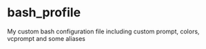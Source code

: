 bash_profile
============

My custom bash configuration file including custom prompt, colors, vcprompt and some aliases
